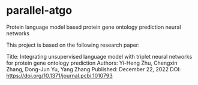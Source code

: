 # parallel-atgo
Protein language model based protein gene ontology prediction neural networks







This project is based on the following research paper:

Title: Integrating unsupervised language model with triplet neural networks for protein gene ontology prediction
Authors: Yi-Heng Zhu, Chengxin Zhang, Dong-Jun Yu, Yang Zhang
Published: December 22, 2022
DOI: https://doi.org/10.1371/journal.pcbi.1010793

